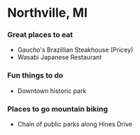 # Northville, MI

### Great places to eat

- Gaucho's Brazillian Steakhouse (Pricey)
- Wasabi Japanese Restaurant

### Fun things to do

- Downtown historic park

### Places to go mountain biking

- Chain of public parks along Hines Drive
